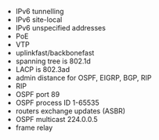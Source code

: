 - IPv6 tunnelling
- IPv6 site-local
- IPv6 unspecified addresses
- PoE
- VTP
- uplinkfast/backbonefast
- spanning tree is 802.1d
- LACP is 802.3ad
- admin distance for OSPF, EIGRP, BGP, RIP
- RIP
- OSPF port 89
- OSPF process ID 1-65535
- routers exchange updates (ASBR)
- OSPF multicast 224.0.0.5
- frame relay